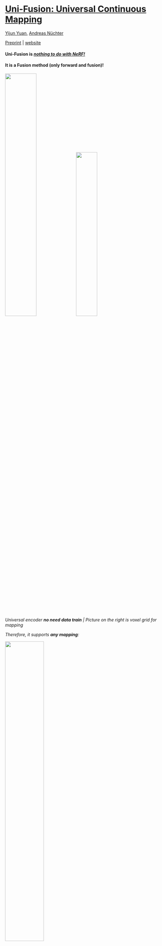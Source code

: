 # [Uni-Fusion: Universal Continuous Mapping](https://jarrome.github.io/Uni-Fusion/)

[Yijun Yuan](https://jarrome.github.io/), [Andreas Nüchter](https://www.informatik.uni-wuerzburg.de/robotics/team/nuechter/)

[Preprint](https://arxiv.org/abs/2303.12678) |  [website](https://jarrome.github.io/Uni-Fusion/)

#### Uni-Fusion is   *<ins>nothing to do with NeRF!</ins>*  
#### It is a Fusion method (only forward and fusion)!

<p align="">
      <img src="assets/encoder.png" align="" width="45%">
      <img src="assets/PLV.png" align="" width="37%">
</p>

*Universal encoder **no need data train** | Picture on the right is voxel grid for mapping*

*Therefore, it supports **any mapping**:*

<p align="">
<img src="assets/cover_2.png" align="" width="50%">
</p>

<!-- TABLE OF CONTENTS -->
<details open="open" style='padding: 10px; border-radius:5px 30px 30px 5px; border-style: solid; border-width: 1px;'>
  <summary>Table of Contents</summary>
  <ol>
    <li>
      <a href="#env-setting-and-install">Installation</a>
    </li>
    <li>
      <a href="#demo">Demo</a>
    </li>
    <li>
      <a href="#todo">TODO</a>
    </li>
    <li>
      <a href="#citation">Citation</a>
    </li>
    <li>
      <a href="#acknowledgement">Acknowledgement</a>
    </li>
  </ol>
</details>

## Env setting and install
<details>
      <summary> Unfold this for installation </summary>
      
* Create env
```bash
conda create -n unifusion python=3.10
conda activate unifusion

conda install cuda -c nvidia/label/cuda-11.8.0
conda install pytorch==2.1.2 torchvision==0.16.2 torchaudio==2.1.2 pytorch-cuda=11.8 -c pytorch -c nvidia

conda install -c conda-forge gcc_linux-64=11 gxx_linux-64=11

pip install torch-scatter torch-sparse torch-geometric # -f https://data.pyg.org/whl/torch-1.12.1+cu113.html
pip install ninja

```

* install package
```bash
git clone https://github.com/Jarrome/Uni-Fusion.git && cd Uni-Fusion
# install uni package
python setup.py install
# install cuda function, this may take several minutes, please use `top` or `ps` to check
python uni/ext/__init__.py

pip install numba open3d opencv-python trimesh 
```

* train a uni encoder from nothing in 1 second
```bash
python uni/encoder/uni_encoder_v2.py
```


<details>
<summary> optionally, you can install the [ORB-SLAM2](https://github.com/Jarrome/Uni-Fusion-use-ORB-SLAM2) that we use for tracking</summary>
  
```bash
cd external
git clone https://github.com/Jarrome/Uni-Fusion-use-ORB-SLAM2
cd [this_folder]
# this_folder is the absolute path for the orbslam2
# Add ORB_SLAM2/lib to PYTHONPATH and LD_LIBRARY_PATH environment variables
# I suggest putting this in ~/.bashrc
export PYTHONPATH=$PYTHONPATH:[this_folder]/lib
export LD_LIBRARY_PATH=$LD_LIBRARY_PATH:[this_folder]/lib

./build.sh && ./build_python.sh
```
</details>
</details>

## Demo

### 0. Quick try
We provide a toy example to quick try our algorithm.
You can either `python example/toy.py` or code as following:
```python
import torch
import numpy as np

from example.util import get_modules, get_example_data

device = torch.device("cuda", index=0)

# get mapper and tracker
sm, cm, tracker, config = get_modules(device)

# prepare data
colors, depths, customs, calib, poses = get_example_data(device)

for i in [0, 1]:
    # preprocess rgbd to point cloud
    frame_pose = tracker.track_camera(colors[i], depths[i], customs, calib, poses[i], scene = config.sequence_type)
    # transform data
    tracker_pc, tracker_normal, tracker_customs= tracker.last_processed_pc
    opt_depth = frame_pose @ tracker_pc
    opt_normal = frame_pose.rotation @ tracker_normal
    color_pc, color, color_normal = tracker.last_colored_pc
    color_pc = frame_pose @ color_pc
    color_normal = frame_pose.rotation @ color_normal if color_normal is not None else None

    # mapping pc
    sm.integrate_keyframe(opt_depth, opt_normal)
    cm.integrate_keyframe(color_pc, color, color_normal)

# mesh extraction
map_mesh = sm.extract_mesh(config.resolution, int(4e7), max_std=0.15, extract_async=False, interpolate=True)

import open3d as o3d
o3d.io.write_triangle_mesh('example/mesh.ply', map_mesh)

```
You will get a mesh looks like this:

<p align="">
      <img src="assets/toy_result.png" align="" width="89%">
</p>




---
Then

* **All demo can be run with ```python demo.py [config]```**
* **Mesh for color, style, infrad, semantic can be extracted with ```python vis_LIM.py [config]```**
* **Rendering for RGB and Depth image can be extracted with ```python example/render_w_LIM.py [config] [optionally traj with GT poses]```**

### 1. Reconstruction Demo 
```bash
# download replica data
source scripts/download_replica.sh

# with gt pose
python demo.py configs/replica/office0.yaml

# with slam
python demo.py configs/replica/office0_w_slam.yaml
```

Then you can find results in `output/replica/office0` where was specified in the `[config]` file:  
```console
$ ls output/replica/office0 

surface.lim
color.lim  
final_recons.ply  
pred_traj.txt  
```

* *in [scene_w_slam.yaml], we can choose 3 mode*

|Usage| load_gt| slam|
|---|---|---|
|use SLAM track|False|True|
|use SLAM pred pose|True|True|
|use GT pose|True|False|

* *you can set ```vis=True``` for online vis (```False``` by default), which is more Di-Fusion. You can tap keyboard ',' for step and '.' for continue running with GUI*

* *LIM extraction for mesh*
```
python vis_LIM.py configs/replica/office0.yaml
```

will generate a `output/replica/office0/color_recons.ply`

* *LIM rendering given result LIMs*
```
# with gt pose
python example/render_w_lim.py configs/replica/office0.yaml data/replica/office0/traj.txt

# otherwise 
python example/render_w_lim.py configs/replica/office0_w_slam.yaml 
```

This will creat a `render` folder under `output/replica/office0` where was specified in the `[config]` file: 

```console
$ ls output/replica/office0 

surface.lim
color.lim  
final_recons.ply  
pred_traj.txt  
render/ # here contains rendered RGB and Depth images
```


### 2. Custom context Demo

[```office0_custom.yaml```](https://github.com/Jarrome/Uni-Fusion/blob/main/configs/replica/office0_custom.yaml) contains all mapping you need

```bash
# if you need saliency
pip install transparent-background numba
# if you need style
cd external
git clone https://github.com/Jarrome/PyTorch-Multi-Style-Transfer.git
mv PyTorch-Multi-Style-Transfer style_transfer
cd style_transfer/experiments
bash models/download_model.sh
cd ../../../

# run demo
python demo.py configs/replica/office0_custom.yaml


# LIM extraction of custom property shown on mesh
python vis_LIM.py configs/replica/office0_custom.yaml
```


### 3. Open Vocabulary Scene Understanding Demo
This Text-Visual CLIP is from [OpenSeg](https://github.com/tensorflow/tpu/tree/641c1ac6e26ed788327b973582cbfa297d7d31e7/models/official/detection/projects/openseg)
```bash
# install requirements
pip install tensorflow==2.5.0
pip install git+https://github.com/openai/CLIP.git

# download openseg ckpt
# can use `sudo snap install google-cloud-cli --classic` to install gsutil
gsutil cp -r gs://cloud-tpu-checkpoints/detection/projects/openseg/colab/exported_model ./external/openseg/

python demo.py configs/replica/office0_w_clip.yaml

# LIM extraction of semantic shown on mesh
python vis_LIM.py configs/replica/office0_w_clip.yaml
```

### 4. Self-captured data
#### Azure capturing
We provide the script to extract RGB, D and IR from azure.mp4: [azure_process](https://github.com/Jarrome/azure_process).

The captured apartment data stores [here](https://robotik.informatik.uni-wuerzburg.de/telematics/download/appartment2.tgz).

---
## TODO:
- [x] Upload the uni-encoder src (Jan.3)
- [x] Upload the env script (Jan.4)
- [x] Upload the recon. application (By Jan.8)
- [x] Upload the used ORB-SLAM2 support (Jan.8)
- [x] Upload the azure process for RGB,D,IR (Jan.8)
- [x] Upload the seman. application (Jan.14)
- [x] Upload the Custom context demo (Jan.14)
- [x] Toy example for fast essembling Uni-Fusion into custom project
- [x] Extraction of Mesh w properties from Latent Implicit Maps (LIMs) (Jun.26) [Sry for the delay... Yijun just get some free time...]
- [x] Rendering of RGB and Depth images from Latent Implicit Maps (LIMs) (Jun.26)
- [ ] Our current new project [SceneFactory](https://jarrome.github.io/SceneFactory/) has a better option, I plan to replace this ORB-SLAM2 with that option after open-release that work.

---
## Citation
If you find this work interesting, please cite us:
```bibtex
@article{yuan2024uni,
  title={Uni-Fusion: Universal Continuous Mapping},
  author={Yuan, Yijun and N{\"u}chter, Andreas},
  journal={IEEE Transactions on Robotics},
  year={2024},
  publisher={IEEE}
}
```

## Acknowledgement
* This implementation is on top of [DI-Fusion](https://github.com/huangjh-pub/di-fusion).
* We also borrow some dataset code from [NICE-SLAM](https://github.com/cvg/nice-slam).
* We thank the detailed response of questions from Kejie Li, Björn Michele, Songyou Peng and Golnaz Ghiasi.
